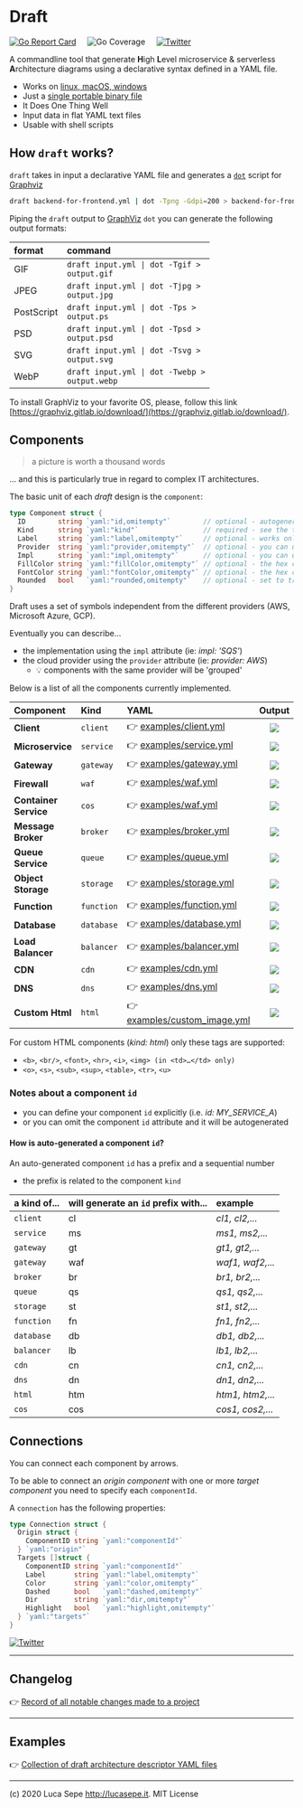 # Draft

[![Go Report Card](https://goreportcard.com/badge/github.com/lucasepe/draft)](https://goreportcard.com/report/github.com/lucasepe/draft) &nbsp;&nbsp;&nbsp; ![Go Coverage](https://img.shields.io/badge/go%20coverage-74%25-brightgreen.svg?longCache=true&style=flat) &nbsp;&nbsp;&nbsp; [![Twitter](https://img.shields.io/twitter/url?style=social&url=https%3A%2F%2Fgithub.com%2Flucasepe%2Fdraft)](https://twitter.com/intent/tweet?text=Wow:&url=https%3A%2F%2Fgithub.com%2Flucasepe%2Fdraft)

A commandline tool that generate **H**igh **L**evel microservice & serverless **A**rchitecture diagrams using a declarative syntax defined in a YAML file.

- Works on [linux, macOS, windows](https://github.com/lucasepe/draft/releases/latest)
- Just a [single portable binary file](https://github.com/lucasepe/draft/releases/latest)
- It Does One Thing Well
- Input data in flat YAML text files
- Usable with shell scripts

## How `draft` works?

`draft` takes in input a declarative YAML file and generates a [`dot`](https://en.wikipedia.org/wiki/DOT_(graph_description_language)) script for [Graphviz](https://www.graphviz.org/)

```bash
draft backend-for-frontend.yml | dot -Tpng -Gdpi=200 > backend-for-frontend.png 
```

Piping the `draft` output to [GraphViz](http://www.graphviz.org/doc/info/output.html/) `dot` you can generate the following output formats:

| format       | command                                                        |
|:-------------|:---------------------------------------------------------------|
| GIF          | <code>draft input.yml &#124; dot -Tgif > output.gif</code>     |
| JPEG         | <code>draft input.yml &#124; dot -Tjpg > output.jpg</code>     |
| PostScript   | <code>draft input.yml &#124; dot -Tps > output.ps</code>       |
| PSD          | <code>draft input.yml &#124; dot -Tpsd > output.psd</code>     |
| SVG          | <code>draft input.yml &#124; dot -Tsvg > output.svg</code>     |
| WebP         | <code>draft input.yml &#124; dot -Twebp > output.webp</code>   |

To install GraphViz to your favorite OS, please, follow this link [https://graphviz.gitlab.io/download/](https://graphviz.gitlab.io/download/).

## Components

> a picture is worth a thousand words 

... and this is particularly true in regard to complex IT architectures. 

The basic unit of each _draft_ design is the `component`:

```go
type Component struct {
  ID        string `yaml:"id,omitempty"`        // optional - autogenerated if omitted (read more for details...)
  Kind      string `yaml:"kind"`                // required - see the table below
  Label     string `yaml:"label,omitempty"`     // optional - works only for: 'queue', 'service', 'storage', 'function', 'database', 'client'  
  Provider  string `yaml:"provider,omitempty"`  // optional - you can use this to specify the cloud provider
  Impl      string `yaml:"impl,omitempty"`      // optional - you can use this to specify the implementation
  FillColor string `yaml:"fillColor,omitempty"` // optional - the hex code for the background color 
  FontColor string `yaml:"fontColor,omitempty"` // optional - the hex code for the foreground color
  Rounded   bool   `yaml:"rounded,omitempty"`   // optional - set to true if you wants rounded shapes
}
```

Draft uses a set of symbols independent from the different providers (AWS, Microsoft Azure, GCP). 

Eventually you can describe...

- the implementation using the `impl` attribute (ie: _impl: 'SQS'_)
- the cloud provider using the `provider` attribute (ie: _provider: AWS_)
  - 💡 components with the same provider will be 'grouped'

Below is a list of all the components currently implemented.

| Component             | Kind        | YAML                                                          | Output                            |
|:----------------------|:------------|:--------------------------------------------------------------|:---------------------------------:|
| **Client**            | `client`    | 👉 [examples/client.yml](./examples/client.yml)               | ![](./examples/client.png)        |
| **Microservice**      | `service`   | 👉 [examples/service.yml](./examples/service.yml)             | ![](./examples/service.png)       |
| **Gateway**           | `gateway`   | 👉 [examples/gateway.yml](./examples/gateway.yml)             | ![](./examples/gateway.png)       |
| **Firewall**          | `waf`       | 👉 [examples/waf.yml](./examples/waf.yml)                     | ![](./examples/waf.png)           |
| **Container Service** | `cos`       | 👉 [examples/waf.yml](./examples/cos.yml)                     | ![](./examples/cos.png)           |
| **Message Broker**    | `broker`    | 👉 [examples/broker.yml](./examples/broker.yml)               | ![](./examples/broker.png)        |
| **Queue Service**     | `queue`     | 👉 [examples/queue.yml](./examples/queue.yml)                 | ![](./examples/queue.png)         |
| **Object Storage**    | `storage`   | 👉 [examples/storage.yml](./examples/storage.yml)             | ![](./examples/storage.png)       |
| **Function**          | `function`  | 👉 [examples/function.yml](./examples/function.yml)           | ![](./examples/function.png)      |
| **Database**          | `database`  | 👉 [examples/database.yml](./examples/database.yml)           | ![](./examples/database.png)      |
| **Load Balancer**     | `balancer`  | 👉 [examples/balancer.yml](./examples/balancer.yml)           | ![](./examples/balancer.png)      |
| **CDN**               | `cdn`       | 👉 [examples/cdn.yml](./examples/cdn.yml)                     | ![](./examples/cdn.png)           |
| **DNS**               | `dns`       | 👉 [examples/dns.yml](./examples/dns.yml)                     | ![](./examples/dns.png)           |
| **Custom Html**       | `html`      | 👉 [examples/custom_image.yml](./examples/custom_image.yml)   | ![](./examples/custom_image.png)  |

For custom HTML components (_kind: html_) only these tags are supported:

- `<b>`, `<br/>`, `<font>`, `<hr>`, `<i>`, `<img> (in <td>…</td> only)`
- `<o>`, `<s>`, `<sub>`, `<sup>`, `<table>`, `<tr>`, `<u>`

### Notes about a component `id`

- you can define your component `id` explicitly (i.e. _id: MY_SERVICE_A_)
- or you can omit the component `id` attribute and it will be autogenerated

#### How is auto-generated a component `id`?

An auto-generated component `id` has a prefix and a sequential number

- the prefix is related to the component `kind`

| a kind of... | will generate an `id` prefix with... | example          | 
|:-------------|:-------------------------------------|:-----------------|
| `client`     | cl                                   | _cl1, cl2,..._   |
| `service`    | ms                                   | _ms1, ms2,..._   |
| `gateway`    | gt                                   | _gt1, gt2,..._   |
| `gateway`    | waf                                  | _waf1, waf2,..._ |
| `broker`     | br                                   | _br1, br2,..._   |
| `queue`      | qs                                   | _qs1, qs2,..._   |
| `storage`    | st                                   | _st1, st2,..._   |
| `function`   | fn                                   | _fn1, fn2,..._   |
| `database`   | db                                   | _db1, db2,..._   |
| `balancer`   | lb                                   | _lb1, lb2,..._   |
| `cdn`        | cn                                   | _cn1, cn2,..._   |
| `dns`        | dn                                   | _dn1, dn2,..._   |
| `html`       | htm                                  | _htm1, htm2,..._ |            
| `cos`        | cos                                  | _cos1, cos2,..._ |   

## Connections

You can connect each component by arrows.

To be able to connect an _origin component_ with one or more _target component_ you need to specify each `componentId`.

A `connection` has the following properties:

```go
type Connection struct {
  Origin struct {
    ComponentID string `yaml:"componentId"`
  } `yaml:"origin"`
  Targets []struct {
    ComponentID string `yaml:"componentId"`
    Label       string `yaml:"label,omitempty"`
    Color       string `yaml:"color,omitempty"`
    Dashed      bool   `yaml:"dashed,omitempty"`
    Dir         string `yaml:"dir,omitempty"`
    Highlight   bool   `yaml:"highlight,omitempty"`
  } `yaml:"targets"`
}
```

[![Twitter](https://img.shields.io/twitter/url?style=social&url=https%3A%2F%2Fgithub.com%2Flucasepe%2Fdraft)](https://twitter.com/intent/tweet?text=Wow:&url=https%3A%2F%2Fgithub.com%2Flucasepe%2Fdraft)

---

## Changelog

👉 [Record of all notable changes made to a project](./CHANGELOG.md)

---

## Examples

👉 [Collection of draft architecture descriptor YAML files](./examples/README.md)

---

(c) 2020 Luca Sepe http://lucasepe.it. MIT License 
